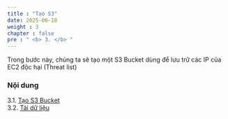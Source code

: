 ```yaml
---
title : "Tạo S3"
date: 2025-06-18
weight : 3 
chapter : false
pre : " <b> 3. </b> "
---
```


Trong bước này, chúng ta sẽ tạo một S3 Bucket dùng để lưu trữ các IP của EC2 độc hại (Threat list)

### Nội dung
3.1. [Tạo S3 Bucket](3.1-CreateS3Bucket/) \
3.2. [Tải dữ liệu](3.2-UploadDataToS3/) 
